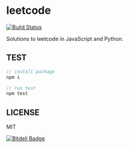 # leetcode

[![Build Status](https://travis-ci.org/zhiyelee/leetcode.svg?branch=master)](https://travis-ci.org/zhiyelee/leetcode)

Solutions to leetcode in JavaScript and Python.

## TEST

```js
// install package
npm i

// run test
npm test
```

## LICENSE
MIT


[![Bitdeli Badge](https://d2weczhvl823v0.cloudfront.net/zhiyelee/leetcode/trend.png)](https://bitdeli.com/free "Bitdeli Badge")

